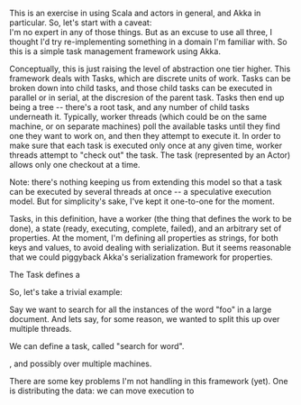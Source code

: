 This is an exercise in using Scala and actors in general, and Akka in particular.  So, let's start with a caveat:  
I'm no expert in any of those things.  But as an excuse to use all three, I thought I'd try re-implementing something 
in a domain I'm familiar with. So this is a simple task management framework using Akka.

Conceptually, this is just raising the level of abstraction one tier higher. This framework deals with Tasks, which 
are discrete units of work.  Tasks can be broken down into child tasks, and those child tasks can be executed in 
parallel or in serial, at the discresion of the parent task.  Tasks then end up being a tree -- there's a root task, 
and any number of child tasks underneath it. 
Typically, worker threads (which could be on the same machine, or on separate machines) poll the available tasks 
until they find one they want to work on, and then they attempt to execute it.  In order to make sure that each task
is executed only once at any given time, worker threads attempt to "check out" the task.  The task (represented by an 
Actor) allows only one checkout at a time.

Note: there's nothing keeping us from extending this model so that a task can be executed by several threads at once -- 
a speculative execution model.  But for simplicity's sake, I've kept it one-to-one for the moment.


Tasks, in this definition, have a worker (the thing that defines the work to be done), a state (ready, executing,
complete, failed), and an arbitrary set of properties.  At the moment, I'm defining all properties as strings, for both
keys and values, to avoid dealing with serialization.  But it seems reasonable that we could piggyback Akka's serialization
framework for properties.

The Task defines a 


So, let's take a trivial example:

Say we want to search for all the instances of the word "foo" in a large document.  And lets say, for some reason, we
wanted to split this up over multiple threads.

We can define a task, called "search for word".

, and possibly over multiple machines.


There are some key problems I'm not handling in this framework (yet).  One is distributing the data: we can move execution
to

